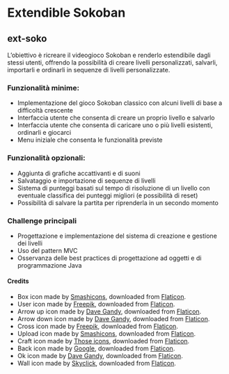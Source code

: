 Extendible Sokoban
==================
ext-soko
--------
L’obiettivo è ricreare il videogioco Sokoban e renderlo estendibile dagli stessi utenti, offrendo la possibilità di creare livelli personalizzati, salvarli, importarli e ordinarli in sequenze di livelli personalizzate.

### Funzionalità minime:
* Implementazione del gioco Sokoban classico con alcuni livelli di base a difficoltà crescente
* Interfaccia utente che consenta di creare un proprio livello e salvarlo
* Interfaccia utente che consenta di caricare uno o più livelli esistenti, ordinarli e giocarci
* Menu iniziale che consenta le funzionalità previste

### Funzionalità opzionali:
* Aggiunta di grafiche accattivanti e di suoni
* Salvataggio e importazione di sequenze di livelli
* Sistema di punteggi basati sul tempo di risoluzione di un livello con eventuale classifica dei punteggi migliori (e possibilità di reset)
* Possibilità di salvare la partita per riprenderla in un secondo momento

### Challenge principali
* Progettazione e implementazione del sistema di creazione e gestione dei livelli
* Uso del pattern MVC
* Osservanza delle best practices di progettazione ad oggetti e di programmazione Java

#### Credits
* Box icon made by [Smashicons](https://www.flaticon.com/authors/smashicons), downloaded from [Flaticon](https://www.flaticon.com/).
* User icon made by [Freepik](https://www.flaticon.com/authors/freepik), downloaded from [Flaticon](https://www.flaticon.com/).
* Arrow up icon made by [Dave Gandy](https://www.flaticon.com/authors/dave-gandy), downloaded from [Flaticon](https://www.flaticon.com/).
* Arrow down icon made by [Dave Gandy](https://www.flaticon.com/authors/dave-gandy), downloaded from [Flaticon](https://www.flaticon.com/).
* Cross icon made by [Freepik](https://www.flaticon.com/authors/freepik), downloaded from [Flaticon](https://www.flaticon.com/).
* Upload icon made by [Smashicons](https://www.flaticon.com/authors/smashicons), downloaded from [Flaticon](https://www.flaticon.com/).
* Craft icon made by [Those icons](https://www.flaticon.com/authors/those-icons), downloaded from [Flaticon](https://www.flaticon.com/).
* Back icon made by [Google](https://www.flaticon.com/authors/google), downloaded from [Flaticon](https://www.flaticon.com/).
* Ok icon made by [Dave Gandy](https://www.flaticon.com/authors/dave-gandy), downloaded from [Flaticon](https://www.flaticon.com/).
* Wall icon made by [Skyclick](https://www.flaticon.com/authors/skyclick), downloaded from [Flaticon](https://www.flaticon.com/).


